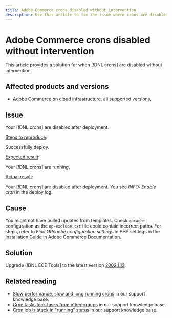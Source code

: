 ```yaml
---
title: Adobe Commerce crons disabled without intervention
description: Use this article to fix the issue where crons are disabled without intervention. 
---
```


# Adobe Commerce crons disabled without intervention

This article provides a solution for when [!DNL crons] are disabled without intervention. 

## Affected products and versions

* Adobe Commerce on cloud infrastructure, all [supported versions](https://www.adobe.com/content/dam/cc/en/legal/terms/enterprise/pdfs/Adobe-Commerce-Software-Lifecycle-Policy.pdf). 

## Issue

Your [!DNL crons] are disabled after deployment. 

<u>Steps to reproduce</u>:

Successfully deploy.

<u>Expected result</u>:

Your [!DNL crons] are running.

<u>Actual result</u>:

Your [!DNL crons] are disabled after deployment. You see _INFO: Enable cron_ in the deploy log.

## Cause

You might not have pulled updates from templates. Check `opcache` configuration as the `op-exclude.txt` file could contain incorrect paths. For steps, refer to _Find OPcache configuration settings_ in PHP settings in the [Installation Guide](https://experienceleague.adobe.com/docs/commerce-operations/installation-guide/prerequisites/php-settings.html) in Adobe Commerce Documentation. 

## Solution

Upgrade [!DNL ECE Tools] to the latest version [2002.1.13](https://devdocs.magento.com/cloud/release-notes/ece-release-notes.html#v2002113).

## Related reading

* [Slow performance, slow and long running crons](https://experienceleague.adobe.com/docs/commerce-knowledge-base/kb/troubleshooting/miscellaneous/slow-performance-slow-and-long-running-crons.html) in our support knowledge base. 
* [Cron tasks lock tasks from other groups](https://experienceleague.adobe.com/docs/commerce-knowledge-base/kb/troubleshooting/miscellaneous/cron-tasks-lock-tasks-from-other-groups.html?lang=en) in our support knowledge base. 
* [Cron job is stuck in "running" status](https://experienceleague.adobe.com/docs/commerce-knowledge-base/kb/troubleshooting/miscellaneous/cron-job-is-stuck-in-running-status.html?lang=en) in our support knowledge base.

